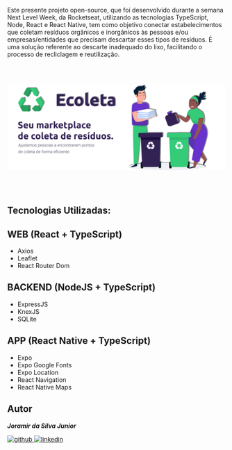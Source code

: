 <p>
    Este presente projeto open-source, que foi desenvolvido durante a semana Next Level Week, da Rocketseat, utilizando as tecnologias TypeScript, Node, React e React Native, tem como objetivo conectar estabelecimentos que coletam resíduos orgânicos e inorgânicos às pessoas e/ou empresas/entidades que precisam descartar esses tipos de resíduos. É uma solução referente ao descarte inadequado do lixo, facilitando o processo de recliclagem e reutilização.
</p>
<br>
<br>
<p align="center">
    <img src=".github/capa.png" />
</p>
<br>
<br>

## **Tecnologias Utilizadas:**


## **WEB** (React + TypeScript)

  - Axios
  - Leaflet
  - React Router Dom

## **BACKEND** (NodeJS + TypeScript)

  - ExpressJS
  - KnexJS
  - SQLite

## **APP** (React Native + TypeScript)

  - Expo
  - Expo Google Fonts
  - Expo Location
  - React Navigation
  - React Native Maps

## Autor

***Joramir da Silva Junior***

[![github](http://ap.imagensbrasil.org/images/2018/12/10/github-logo-1.png) ](http://www.github.com/JoramirJr)
[![linkedin](http://ap.imagensbrasil.org/images/2018/12/10/linkedin-1.png)](https://www.linkedin.com/in/joramir-da-silva-j%C3%BAnior-458358162/)
